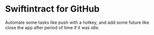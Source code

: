 # Swiftintract for GitHub
 Automate some tasks like push with a hotkey, and add some future like close the app after period of time if it was idle.
